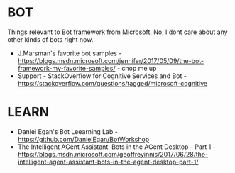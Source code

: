 # BOT
Things relevant to Bot framework from Microsoft.  No, I dont care about any other kinds of bots right now.

* J.Marsman's favorite bot samples - https://blogs.msdn.microsoft.com/jennifer/2017/05/09/the-bot-framework-my-favorite-samples/ - chop me up
* Support - StackOverflow for Cognitive Services and Bot - https://stackoverflow.com/questions/tagged/microsoft-cognitive

# LEARN
* Daniel Egan's Bot Leearning Lab - https://github.com/DanielEgan/BotWorkshop 
* The Intelligent AGent Assistant: Bots in the AGent Desktop - Part 1 - https://blogs.msdn.microsoft.com/geoffreyinnis/2017/06/28/the-intelligent-agent-assistant-bots-in-the-agent-desktop-part-1/



